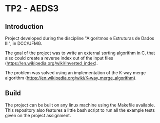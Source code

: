 # TP2 - AEDS3
## Introduction
Project developed during the discipline "Algoritmos e Estruturas de Dados III", in DCC/UFMG.

The goal of the project was to write an external sorting algorithm in C, that also could create a reverse index out of the input files (https://en.wikipedia.org/wiki/Inverted_index).

The problem was solved using an implementation of the K-way merge algorithm (https://en.wikipedia.org/wiki/K-way_merge_algorithm). 

## Build

The project can be built on any linux machine using the Makefile available. This repository also features a little bash script to run all the example tests given on the project assignment.
